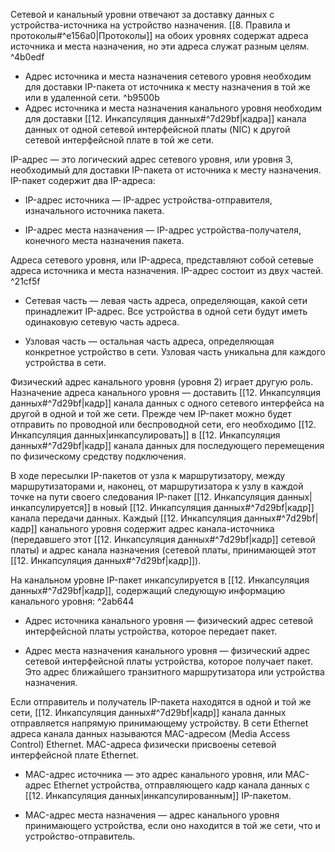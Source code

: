 Сетевой и канальный уровни отвечают за доставку данных с устройства-источника на устройство назначения. [[8. Правила и протоколы#^e156a0|Протоколы]] на обоих уровнях содержат адреса источника и места назначения, но эти адреса служат разным целям. ^4b0edf

- Адрес источника и места назначения сетевого уровня необходим для доставки IP-пакета от источника к месту назначения в той же или в удаленной сети.
 ^b9500b
- Адрес источника и места назначения канального уровня необходим для доставки [[12. Инкапсуляция данных#^7d29bf|кадра]] канала данных от одной сетевой интерфейсной платы (NIC) к другой сетевой интерфейсной плате в той же сети.

IP-адрес — это логический адрес сетевого уровня, или уровня 3, необходимый для доставки IP-пакета от источника к месту назначения. IP-пакет содержит два IP-адреса:

- IP-адрес источника — IP-адрес устройства-отправителя, изначального источника пакета.

- IP-адрес места назначения — IP-адрес устройства-получателя, конечного места назначения пакета.

Адреса сетевого уровня, или IP-адреса, представляют собой сетевые адреса источника и места назначения. IP-адрес состоит из двух частей. ^21cf5f

- Сетевая часть — левая часть адреса, определяющая, какой сети принадлежит IP-адрес. Все устройства в одной сети будут иметь одинаковую сетевую часть адреса.

- Узловая часть — остальная часть адреса, определяющая конкретное устройство в сети. Узловая часть уникальна для каждого устройства в сети.

Физический адрес канального уровня (уровня 2) играет другую роль. Назначение адреса канального уровня — доставить [[12. Инкапсуляция данных#^7d29bf|кадр]] канала данных с одного сетевого интерфейса на другой в одной и той же сети. Прежде чем IP-пакет можно будет отправить по проводной или беспроводной сети, его необходимо [[12. Инкапсуляция данных|инкапсулировать]] в [[12. Инкапсуляция данных#^7d29bf|кадр]] канала данных для последующего перемещения по физическому средству подключения.

В ходе пересылки IP-пакетов от узла к маршрутизатору, между маршрутизаторами и, наконец, от маршрутизатора к узлу в каждой точке на пути своего следования IP-пакет [[12. Инкапсуляция данных|инкапсулируется]] в новый [[12. Инкапсуляция данных#^7d29bf|кадр]] канала передачи данных. Каждый [[12. Инкапсуляция данных#^7d29bf|кадр]] канального уровня содержит адрес канала-источника (передавшего этот [[12. Инкапсуляция данных#^7d29bf|кадр]] сетевой платы) и адрес канала назначения (сетевой платы, принимающей этот [[12. Инкапсуляция данных#^7d29bf|кадр]]).

На канальном уровне IP-пакет инкапсулируется в [[12. Инкапсуляция данных#^7d29bf|кадр]], содержащий следующую информацию канального уровня: ^2ab644

- Адрес источника канального уровня — физический адрес сетевой интерфейсной платы устройства, которое передает пакет.

- Адрес места назначения канального уровня — физический адрес сетевой интерфейсной платы устройства, которое получает пакет. Это адрес ближайшего транзитного маршрутизатора или устройства назначения.

Если отправитель и получатель IP-пакета находятся в одной и той же сети, [[12. Инкапсуляция данных#^7d29bf|кадр]] канала данных отправляется напрямую принимающему устройству. В сети Ethernet адреса канала данных называются MAC-адресом (Media Access Control) Ethernet. MAC-адреса физически присвоены сетевой интерфейсной плате Ethernet.

- MAC-адрес источника — это адрес канального уровня, или MAC-адрес Ethernet устройства, отправляющего кадр канала данных с [[12. Инкапсуляция данных|инкапсулированным]] IP-пакетом.

- MAC-адрес места назначения — адрес канального уровня принимающего устройства, если оно находится в той же сети, что и устройство-отправитель.
